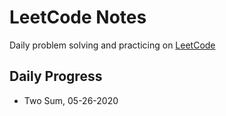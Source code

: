 # LeetCode Notes

Daily problem solving and practicing on [LeetCode](https://leetcode.com/)

## Daily Progress

- Two Sum, 05-26-2020
